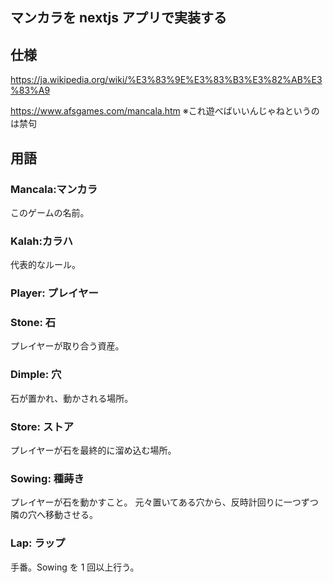 ## マンカラを nextjs アプリで実装する

## 仕様

https://ja.wikipedia.org/wiki/%E3%83%9E%E3%83%B3%E3%82%AB%E3%83%A9

https://www.afsgames.com/mancala.htm
※これ遊べばいいんじゃねというのは禁句

## 用語

### Mancala:マンカラ

このゲームの名前。

### Kalah:カラハ

代表的なルール。

### Player: プレイヤー

### Stone: 石

プレイヤーが取り合う資産。

### Dimple: 穴

石が置かれ、動かされる場所。

### Store: ストア

プレイヤーが石を最終的に溜め込む場所。

### Sowing: 種蒔き

プレイヤーが石を動かすこと。
元々置いてある穴から、反時計回りに一つずつ隣の穴へ移動させる。

### Lap: ラップ

手番。Sowing を 1 回以上行う。
